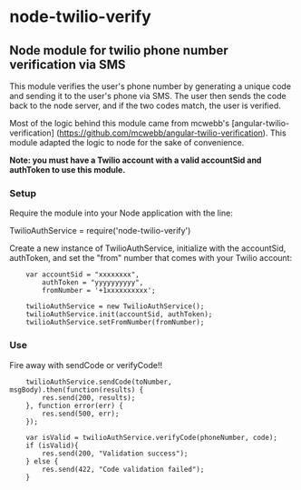 # node-twilio-verify
## Node module for twilio phone number verification via SMS

This module verifies the user's phone number by generating a unique code and sending it to the user's phone via SMS. The user then sends the code back to the node server, and if the two codes match, the user is verified. 

Most of the logic behind this module came from mcwebb's [angular-twilio-verification] (https://github.com/mcwebb/angular-twilio-verification). This module adapted the logic to node for the sake of convenience. 

**Note: you must have a Twilio account with a valid accountSid and authToken to use this module.**

### Setup
Require the module into your Node application with the line:

TwilioAuthService = require('node-twilio-verify')

Create a new instance of TwilioAuthService, initialize with the accountSid, authToken, and set the "from" number that comes with your Twilio account:
```
    var accountSid = "xxxxxxxx",
        authToken = "yyyyyyyyyy",
        fromNumber = '+1xxxxxxxxxx';

    twilioAuthService = new TwilioAuthService();
    twilioAuthService.init(accountSid, authToken);
    twilioAuthService.setFromNumber(fromNumber);
```
### Use
Fire away with sendCode or verifyCode!!
```
    twilioAuthService.sendCode(toNumber, msgBody).then(function(results) {
        res.send(200, results);
    }, function error(err) {
        res.send(500, err);
    });
    
    var isValid = twilioAuthService.verifyCode(phoneNumber, code);
    if (isValid){
        res.send(200, "Validation success");
    } else {
        res.send(422, "Code validation failed");
    }
```
